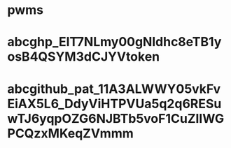 # pwms

# abc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token


# abc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mmm
